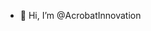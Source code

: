 - 👋 Hi, I’m @AcrobatInnovation

<!---
AcrobatInnovation/AcrobatInnovation is a ✨ special ✨ repository because its `README.md` (this file) appears on your GitHub profile.
You can click the Preview link to take a look at your changes.
--->
